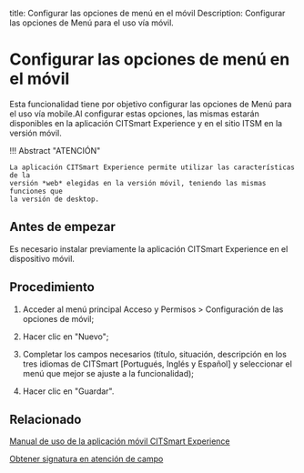 title: Configurar las opciones de menú en el móvil
Description: Configurar las opciones de Menú para el uso vía móvil.
# Configurar las opciones de menú en el móvil

Esta funcionalidad tiene por objetivo configurar las opciones de Menú para el uso vía mobile.Al configurar estas opciones, las mismas estarán disponibles en la aplicación CITSmart Experience y en el sitio ITSM en la versión móvil.

!!! Abstract "ATENCIÓN"

    La aplicación CITSmart Experience permite utilizar las características de la 
    versión *web* elegidas en la versión móvil, teniendo las mismas funciones que 
    la versión de desktop.

Antes de empezar
--------------------

Es necesario instalar previamente la aplicación CITSmart Experience en el
dispositivo móvil.

Procedimiento
-----------------

1.  Acceder al menú principal Acceso y Permisos \> Configuración de las opciones
    de móvil;

2.  Hacer clic en "Nuevo";

3.  Completar los campos necesarios (título, situación, descripción en los tres
    idiomas de CITSmart [Portugués, Inglés y Español] y seleccionar el menú que
    mejor se ajuste a la funcionalidad);

4.  Hacer clic en "Guardar".


Relacionado
-----------

[Manual de uso de la aplicación móvil CITSmart Experience](/es-es/citsmart-platform-9/additional-features/mobile-and-field-service/apps/citsmart-app.html)

[Obtener signatura en atención de campo](/es-es/citsmart-platform-9/additional-features/mobile-and-field-service/use/get-signature-in-attendance.html)


<!-- !!! tip "About"

    <b>Product/Version:</b> CITSmart | 8.00 &nbsp;&nbsp;
    <b>Updated:</b>01/25/2021 – Anna Martins

